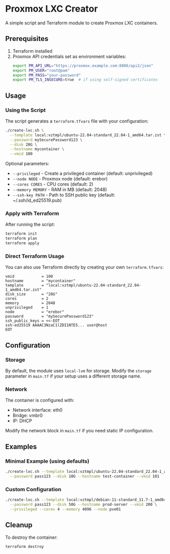 # Proxmox LXC Creator

A simple script and Terraform module to create Proxmox LXC containers.

## Prerequisites

1. Terraform installed
2. Proxmox API credentials set as environment variables:
   ```bash
   export PM_API_URL="https://proxmox.example.com:8006/api2/json"
   export PM_USER="root@pam"
   export PM_PASS="your-password"
   export PM_TLS_INSECURE=true  # if using self-signed certificates
   ```

## Usage

### Using the Script

The script generates a `terraform.tfvars` file with your configuration:

```bash
./create-lxc.sh \
  --template local:vztmpl/ubuntu-22.04-standard_22.04-1_amd64.tar.zst \
  --password mySecurePassword123 \
  --disk 20G \
  --hostname mycontainer \
  --vmid 100
```

Optional parameters:
- `--privileged` - Create a privileged container (default: unprivileged)
- `--node NODE` - Proxmox node (default: erebor)
- `--cores CORES` - CPU cores (default: 2)
- `--memory MEMORY` - RAM in MB (default: 2048)
- `--ssh-key PATH` - Path to SSH public key (default: ~/.ssh/id_ed25519.pub)

### Apply with Terraform

After running the script:

```bash
terraform init
terraform plan
terraform apply
```

### Direct Terraform Usage

You can also use Terraform directly by creating your own `terraform.tfvars`:

```hcl
vmid            = 100
hostname        = "mycontainer"
template        = "local:vztmpl/ubuntu-22.04-standard_22.04-1_amd64.tar.zst"
disk_size       = "20G"
cores           = 2
memory          = 2048
unprivileged    = 1
node            = "erebor"
password        = "mySecurePassword123"
ssh_public_keys = <<-EOT
ssh-ed25519 AAAAC3NzaC1lZDI1NTE5... user@host
EOT
```

## Configuration

### Storage

By default, the module uses `local-lvm` for storage. Modify the `storage` parameter in `main.tf` if your setup uses a different storage name.

### Network

The container is configured with:
- Network interface: eth0
- Bridge: vmbr0
- IP: DHCP

Modify the network block in `main.tf` if you need static IP configuration.

## Examples

### Minimal Example (using defaults)
```bash
./create-lxc.sh --template local:vztmpl/ubuntu-22.04-standard_22.04-1_amd64.tar.zst \
  --password pass123 --disk 10G --hostname test-container --vmid 101
```

### Custom Configuration
```bash
./create-lxc.sh --template local:vztmpl/debian-11-standard_11.7-1_amd64.tar.zst \
  --password pass123 --disk 50G --hostname prod-server --vmid 200 \
  --privileged --cores 4 --memory 4096 --node pve01
```

## Cleanup

To destroy the container:
```bash
terraform destroy
```
